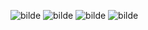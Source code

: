![bilde](https://github.com/mathiasskauge/dat250assignment1/assets/143606784/d5c7b60f-9973-4ed6-9d24-f2c310871d74)
![bilde](https://github.com/mathiasskauge/dat250assignment1/assets/143606784/5bfa4656-8595-401f-bbdd-a5bc58722203)
![bilde](https://github.com/mathiasskauge/dat250assignment1/assets/143606784/e5669a59-edb2-4f2a-b048-a2feb04272fb)
![bilde](https://github.com/mathiasskauge/dat250assignment1/assets/143606784/af275ab9-9ce0-4371-96ec-30d7e1c3521a)



